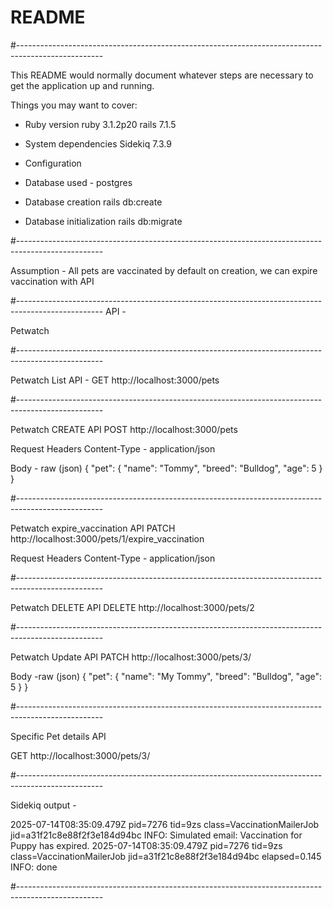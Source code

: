 # README
#---------------------------------------------------------------------------------------------------

This README would normally document whatever steps are necessary to get the
application up and running.

Things you may want to cover:

* Ruby version
ruby 3.1.2p20
rails 7.1.5

* System dependencies
Sidekiq 7.3.9

* Configuration

* Database used - postgres

* Database creation
rails db:create

* Database initialization
rails db:migrate

#---------------------------------------------------------------------------------------------------

Assumption - All pets are vaccinated by default on creation, we can expire vaccination with API

#---------------------------------------------------------------------------------------------------
API -

Petwatch

#---------------------------------------------------------------------------------------------------

Petwatch List API -
GET
http://localhost:3000/pets

#---------------------------------------------------------------------------------------------------

Petwatch CREATE API
POST
http://localhost:3000/pets

Request Headers
Content-Type - application/json

Body - raw (json)
{
  "pet": {
    "name": "Tommy",
    "breed": "Bulldog",
    "age": 5
  }
}

#---------------------------------------------------------------------------------------------------

Petwatch expire_vaccination API
PATCH
http://localhost:3000/pets/1/expire_vaccination

Request Headers
Content-Type - application/json

#---------------------------------------------------------------------------------------------------

Petwatch DELETE API
DELETE
http://localhost:3000/pets/2

#---------------------------------------------------------------------------------------------------

Petwatch Update API
PATCH
http://localhost:3000/pets/3/

Body -raw (json)
{
  "pet": {
    "name": "My Tommy",
    "breed": "Bulldog",
    "age": 5
  }
}

#---------------------------------------------------------------------------------------------------

Specific Pet details API

GET
http://localhost:3000/pets/3/

#---------------------------------------------------------------------------------------------------

Sidekiq output -

2025-07-14T08:35:09.479Z pid=7276 tid=9zs class=VaccinationMailerJob jid=a31f21c8e88f2f3e184d94bc INFO: Simulated email: Vaccination for Puppy has expired.
2025-07-14T08:35:09.479Z pid=7276 tid=9zs class=VaccinationMailerJob jid=a31f21c8e88f2f3e184d94bc elapsed=0.145 INFO: done

#---------------------------------------------------------------------------------------------------
